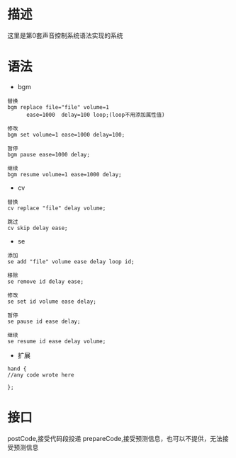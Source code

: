 # 描述
这里是第0套声音控制系统语法实现的系统
# 语法

+ bgm
```
替换
bgm replace file="file" volume=1
      ease=1000  delay=100 loop;(loop不用添加属性值)

修改
bgm set volume=1 ease=1000 delay=100;

暂停
bgm pause ease=1000 delay;

继续
bgm resume volume=1 ease=1000 delay;
```
+ cv
```
替换
cv replace "file" delay volume;

跳过
cv skip delay ease;
```
+ se
```
添加
se add "file" volume ease delay loop id;

移除
se remove id delay ease;

修改
se set id volume ease delay;

暂停
se pause id ease delay;

继续
se resume id ease delay volume;
```
+ 扩展
```
hand {
//any code wrote here

};
```
# 接口
postCode,接受代码段投递
prepareCode,接受预测信息，也可以不提供，无法接受预测信息